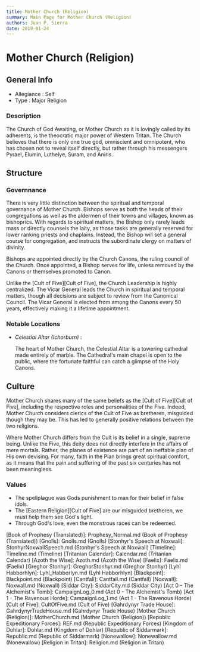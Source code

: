 ```yaml
---
title: Mother Church (Religion)
summary: Main Page for Mother Church (Religion)
authors: Juan P. Sierra
date: 2019-01-24
---
```


# Mother Church (Religion)

## General Info

- Allegiance : Self
- Type : Major Religion
### Description

The Church of God Awaiting, or Mother Church as it is lovingly called by its adherents, is the theocratic major power of Western Tritan. The Church believes that there is only one true god, omniscient and omnipotent, who has chosen not to reveal itself directly, but rather through his messengers Pyrael, Elumin, Luthelye, Suram, and Aniris.


## Structure

### Governnance

There is very little distinction between the spiritual and temporal governance of Mother Church. Bishops serve as both the heads of their congregations as well as the aldermen of their towns and villages, known as bishoprics. With regards to spiritual matters, the Bishop only rarely leads mass or directly counsels the laity, as those tasks are generally reserved for lower ranking priests and chaplains. Instead, the Bishop will set a general course for congregation, and instructs the subordinate clergy on matters of divinity.


Bishops are appointed directly by the Church Canons, the ruling council of the Church. Once appointed, a Bishop serves for life, unless removed by the Canons or themselves promoted to Canon.

Unlike the [Cult of Five][Cult of Five], the Church Leadership is highly centralized. The Vicar General leads the Church in spiritual and temporal matters, though all decisions are subject to review from the Canonical Council. The Vicar General is elected from among the Canons every 50 years, effectively making it a lifetime appointment.

### Notable Locations

- *Celestial Altar (Ichorburn)* :

    The heart of Mother Church, the Celestial Altar is a towering cathedral made entirely of marble. The Cathedral's main chapel is open to the public, where the fortunate faithful can catch a glimpse of the Holy Canons.
    


## Culture

Mother Church shares many of the same beliefs as the [Cult of Five][Cult of Five], including the respective roles and personalities of the Five. Indeed, Mother Church considers clerics of the Cult of Five as bretheren, misguided though they may be. This has led to  generally positive relations between the two religions.

Where Mother Church differs from the Cult is its belief in a single, supreme being. Unlike the Five, this deity does not directly interfere in the affairs of mere mortals. Rather, the planes of existence are part of an ineffable plan of His own devising. For many, faith in the Plan brings great spiritual comfort, as it means that the pain and suffering of the past six centuries has not been meaningless.

### Values

- The spellplague was Gods punishment to man for their belief in false idols.
- The [Eastern Religion][Cult of Five] are our misguided bretheren, we must help them see God's light.
- Through God's love, even the monstrous races can be redeemed.




[Alchemist's Journal]: AlchemistJournal.md (Alchemist's Journal)
[Book of Prophesy]: Prophesy.md (Book of Prophesy)
[Book of Prophesy (Translated)]: Prophesy_Normal.md (Book of Prophesy (Translated))
[Gnolls]: Gnolls.md (Gnolls)
[Stonhyr's Speech at Noxwall]: StonhyrNoxwallSpeech.md (Stonhyr's Speech at Noxwall)
[Timeline]: Timeline.md (Timeline)
[Tritanian Calendar]: Calendar.md (Tritanian Calendar)
[Azoth the Wise]: Azoth.md (Azoth the Wise)
[Faelix]: Faelix.md (Faelix)
[Greghor Stonhyr]: GreghorStonhyr.md (Greghor Stonhyr)
[Lyhl Habborhlyn]: Lyhl_Habborlyn.md (Lyhl Habborhlyn)
[Blackpoint]: Blackpoint.md (Blackpoint)
[Cantfall]: Cantfall.md (Cantfall)
[Noxwall]: Noxwall.md (Noxwall)
[Siddar City]: SiddarCity.md (Siddar City)
[Act 0 - The Alchemist's Tomb]: CampaignLog_0.md (Act 0 - The Alchemist's Tomb)
[Act 1 - The Ravenous Horde]: CampaignLog_1.md (Act 1 - The Ravenous Horde)
[Cult of Five]: CultOfFive.md (Cult of Five)
[Gahrdynyr Trade House]: GahrdynyrTradeHouse.md (Gahrdynyr Trade House)
[Mother Church (Religion)]: MotherChurch.md (Mother Church (Religion))
[Republic Expeditionary Forces]: REF.md (Republic Expeditionary Forces)
[Kingdom of Dohlar]: Dohlar.md (Kingdom of Dohlar)
[Republic of Siddarmark]: Republic.md (Republic of Siddarmark)
[Nonewallow]: Nonewallow.md (Nonewallow)
[Religion in Tritan]: Religion.md (Religion in Tritan)